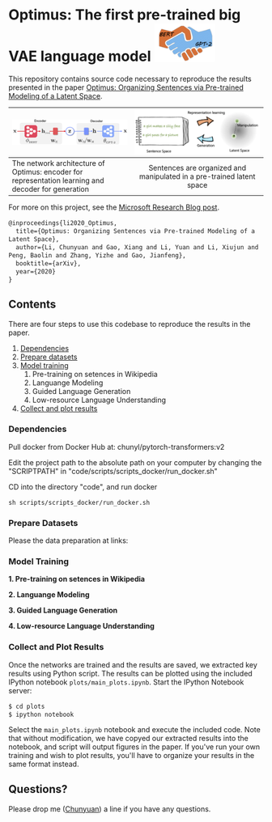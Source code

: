 # Optimus: The first pre-trained big VAE language model <img src="doc/figs/logo_optimus.png" width="120">  


This repository contains source code necessary to reproduce the results presented in the paper [Optimus: Organizing Sentences via Pre-trained Modeling of a Latent Space](https://arxiv.org/).


|<img src="doc/figs/optimus_scheme.png" width="350"> | <img src="doc/figs/headfig_optimus.png" width="800"> 
|-------------------------|:-------------------------:|
| The network architecture of Optimus: encoder for representation learning and decoder for generation  | Sentences are organized and manipulated in a pre-trained latent space


For more on this project, see the [Microsoft Research Blog post](https://www.microsoft.com/en-us/research/blog/).


```
@inproceedings{li2020_Optimus,
  title={Optimus: Organizing Sentences via Pre-trained Modeling of a Latent Space},
  author={Li, Chunyuan and Gao, Xiang and Li, Yuan and Li, Xiujun and Peng, Baolin and Zhang, Yizhe and Gao, Jianfeng},
  booktitle={arXiv},
  year={2020}
}
```



## Contents
There are four steps to use this codebase to reproduce the results in the paper.

1. [Dependencies](#dependencies)
2. [Prepare datasets](#prepare-datasets)
3. [Model training](#Model-training)
    1. Pre-training on setences in Wikipedia
    2. Languange Modeling
    3. Guided Language Generation
    4. Low-resource Language Understanding
4. [Collect and plot results](#collect-and-plot-results)


### Dependencies

Pull docker from Docker Hub at: chunyl/pytorch-transformers:v2

Edit the project path to the absolute path on your computer by changing the "SCRIPTPATH" in "code/scripts/scripts_docker/run_docker.sh"

CD into the directory "code", and run docker

    sh scripts/scripts_docker/run_docker.sh
  

### Prepare Datasets

Please the data preparation at links:

### Model Training

**1. Pre-training on setences in Wikipedia**

**2. Languange Modeling**

**3. Guided Language Generation**

**4. Low-resource Language Understanding**

### Collect and Plot Results

Once the networks are trained and the results are saved, we extracted key results using Python script. The results can be plotted using the included IPython notebook `plots/main_plots.ipynb`.
Start the IPython Notebook server:

```
$ cd plots
$ ipython notebook
```

Select the `main_plots.ipynb` notebook and execute the included
code. Note that without modification, we have copyed our extracted results into the notebook, and script will output figures in the paper. If you've run your own training and wish to plot results, you'll have to organize your results in the same format instead.


## Questions?

Please drop me ([Chunyuan](http://chunyuan.li/)) a line if you have any questions.

